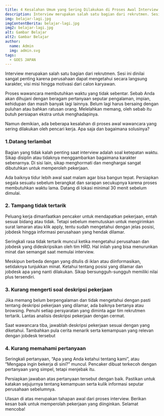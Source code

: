 ```yaml
---
title: 4 Kesalahan Umum yang Sering Dilakukan di Proses Awal Interview Kerja
description: Interview merupakan salah satu bagian dari rekrutmen. Sesi ini dinilai sangat penting karena perusahaan dapat mengetahui secara langsung karakter, visi misi hingga motivasi dari calon karyawan.
img: belajar-lagi.jpg
imgContentBerita: belajar-lagi.jpg
img2: belajar-lagi.jpg
alt: Gambar Belajar
alt2: Gambar Belajar
author:
  name: Admin
  img: admin.svg
tags:
  - GOES JAPAN
---
```


Interview merupakan salah satu bagian dari rekrutmen. Sesi ini dinilai sangat penting karena perusahaan dapat mengetahui secara langsung karakter, visi misi hingga motivasi dari calon karyawan.

Proses wawancara membutuhkan waktu yang tidak sebentar. Sebab Anda akan dihujani dengan beragam pertanyaan seputar pengalaman, impian, kehidupan dan masih banyak lagi lainnya. Belum lagi harus bersaing dengan puluhan atau bahkan ratusan orang. Melelahkan memang, oleh sebab itu butuh persiapan ekstra untuk menghadapinya.

Namun demikian, ada beberapa kesalahan di proses awal wawancara yang sering dilakukan oleh pencari kerja. Apa saja dan bagaimana solusinya?

### 1.Datang terlambat

Bagian yang tidak kalah penting saat interview adalah soal ketepatan waktu. Sikap disiplin atau tidaknya menggambarkan bagaimana karakter sebenarnya. Di sisi lain, sikap menghormati dan menghargai sangat dibutuhkan untuk memperoleh pekerjaan.

Ada baiknya tidur lebih awal saat malam agar bisa bangun tepat. Persiapkan segala sesuatu sebelum berangkat dan sarapan secukupnya karena proses membutuhkan waktu lama. Datang di lokasi minimal 30 menit sebelum dimulai.

### 2. Tampang tidak tertarik

Peluang kerja dimanfaatkan pencaker untuk mendapatkan pekerjaan, entah sesuai bidang atau tidak. Tetapi sebelum memutuskan untuk mengirimkan surat lamaran atau klik apply, tentu sudah mengetahui dengan jelas posisi, jobdesk hingga informasi perusahaan yang hendak dilamar.

Seringkali rasa tidak tertarik muncul ketika mengetahui perusahaan dan jobdesk yang dideskripsikan oleh tim HRD. Hal inilah yang bisa menurunkan minat dan semangat saat memulai interview.

Meskipun berbeda dengan yang ditulis di iklan atau diinformasikan, setidaknya tunjukkan minat. Ketahui tentang posisi yang dilamar dan jobdesk apa yang nanti dilakukan. Sikap bersungguh-sungguh memiliki nilai plus tersendiri.

### 3. Kurang mengerti soal deskripsi pekerjaan

Jika memang belum berpengalaman dan tidak mengetahui dengan pasti tentang deskripsi pekerjaan yang dilamar, ada baiknya bertanya atau browsing. Penuhi setiap persyaratan yang diminta agar tim rekrutmen tertarik. Lantas analisis deskripsi pekerjaan dengan cermat.

Saat wawancara tiba, jawablah deskripsi pekerjaan sesuai dengan yang diketahui. Tambahkan pula cerita menarik serta kemampuan yang relevan dengan jobdesk tersebut

### 4. Kurang memahami pertanyaan

Seringkali pertanyaan, “Apa yang Anda ketahui tentang kami”, atau “Mengapa ingin bekerja di sini?” muncul. Pencaker dibuat terkecoh dengan pertanyaan yang simpel, tetapi menjebak itu.

Persiapkan jawaban atas pertanyaan tersebut dengan baik. Pastikan untuk katakan sejujurnya tentang kemampuan serta kulik informasi seputar perusahaan sebelumnya.

Ulasan di atas merupakan tahapan awal dari proses interview. Berikan kesan baik untuk memperolah pekerjaan yang diinginkan. Selamat mencoba!
